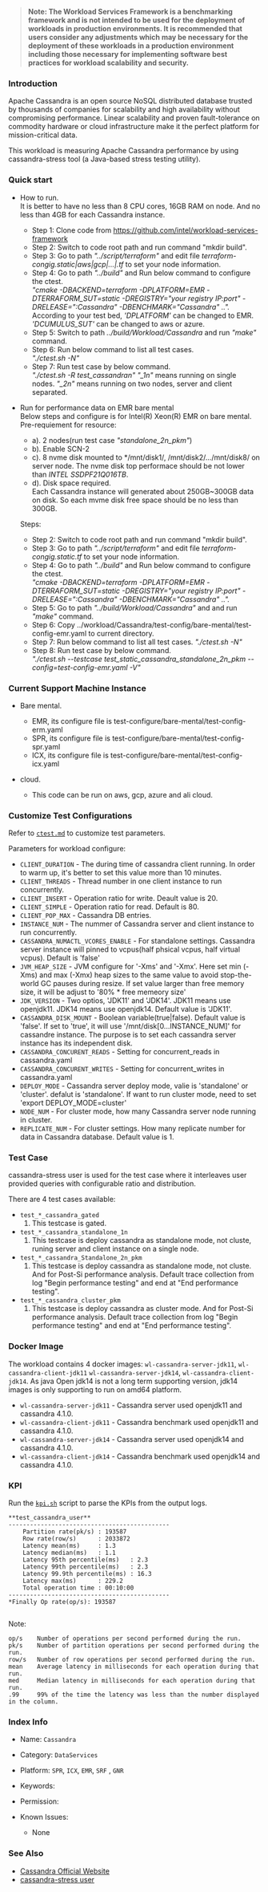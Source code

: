>
> **Note: The Workload Services Framework is a benchmarking framework and is not intended to be used for the deployment of workloads in production environments. It is recommended that users consider any adjustments which may be necessary for the deployment of these workloads in a production environment including those necessary for implementing software best practices for workload scalability and security.**
>
### Introduction

Apache Cassandra is an open source NoSQL distributed database trusted by thousands of companies for scalability and high availability without compromising performance. Linear scalability and proven fault-tolerance on commodity hardware or cloud infrastructure make it the perfect platform for mission-critical data.

This workload is measuring Apache Cassandra performance by using cassandra-stress tool (a Java-based stress testing utility). 

### Quick start
+ How to run.  
  It is better to have no less than 8 CPU cores, 16GB RAM on node. And no less than 4GB for each Cassandra instance.  
  - Step 1: Clone code from https://github.com/intel/workload-services-framework
  - Step 2: Switch to code root path and run command "mkdir build".
  - Step 3: Go to path *"../script/terraform"* and edit file *terraform-congig.static|aws|gcp|...|.tf* to set your node information.
  - Step 4: Go to path *"../build"* and Run below command to configure the ctest.  
            *"cmake  -DBACKEND=terraform   -DPLATFORM=EMR -DTERRAFORM_SUT=static -DREGISTRY="your registry IP:port" -DRELEASE=":Cassandra"  -DBENCHMARK="Cassandra" ..".* 
            According to your test bed, *'DPLATFORM'* can be changed to EMR. *'DCUMULUS_SUT'* can be changed to aws or azure.  
  - Step 5: Switch to path *../build/Workload/Cassandra* and run *"make"* command.
  - Step 6: Run below command to list all test cases.  
            *"./ctest.sh -N"*
  - Step 7: Run test case by below command.  
            *"./ctest.sh -R test_*_cassandra_*n"* 
            *"_1n"* means running on single nodes. *"_2n"* means running on two nodes, server and client separated.
 
+ Run for performance data on EMR bare mental  
  Below steps and configure is for Intel(R) Xeon(R) EMR on bare mental.  
  Pre-requiement for resource:  
  - a). 2 nodes(run test case *"standalone_2n_pkm"*)  
  - b). Enable SCN-2  
  - c). 8 nvme disk mounted to */mnt/disk1/, /mnt/disk2/.../mnt/disk8/ on server node. The nvme disk top performace should be not lower than *INTEL SSDPF21Q016TB*.  
  - d). Disk space required.   
        Each Cassandra instance will generated about 250GB~300GB data on disk. So each mvme disk free space should be no less than 300GB. 


  Steps:  
  
  - Step 2: Switch to code root path and run command "mkdir build".
  - Step 3: Go to path *"../script/terraform"* and edit file *terraform-congig.static.tf* to set your node information.
  - Step 4: Go to path *"../build"* and Run below command to configure the ctest.  
           *"cmake  -DBACKEND=terraform   -DPLATFORM=EMR -DTERRAFORM_SUT=static -DREGISTRY="your registry IP:port" -DRELEASE=":Cassandra"  -DBENCHMARK="Cassandra" ..".*                
  - Step 5: Go to path *"../build/Workload/Cassandra"* and and run *"make"* command.
  - Step 6: Copy ../workload/Cassandra/test-config/bare-mental/test-config-emr.yaml to current directory.                        
  - Step 7: Run below command to list all test cases.
            *"./ctest.sh -N"*  
  - Step 8: Run test case by below command.  
            *"./ctest.sh --testcase test_static_cassandra_standalone_2n_pkm --config=test-config-emr.yaml -V"*


### Current Support Machine Instance
+ Bare mental.
  - EMR, its configure file is test-configure/bare-mental/test-config-erm.yaml
  - SPR, its configure file is test-configure/bare-mental/test-config-spr.yaml
  - ICX, its configure file is test-configure/bare-mental/test-config-icx.yaml

+ cloud.
  - This code can be run on aws, gcp, azure and ali cloud.


### Customize Test Configurations
Refer to [`ctest.md`](../../doc/user-guide/executing-workload/ctest.md#Customize%20Configurations) to customize test parameters.

Parameters for workload configure:
* `CLIENT_DURATION` - The during time of cassandra client running. In order to warm up, it's better to set this value more than 10 minutes. 
* `CLIENT_THREADS` - Thread number in one client instance to run concurrently.
* `CLIENT_INSERT` - Operation ratio for write. Deault value is 20.
* `CLIENT_SIMPLE` - Operation ratio for read. Default is 80.
* `CLIENT_POP_MAX` - Cassandra DB entries.
* `INSTANCE_NUM` - The nummer of Cassandra server and client instance to run concurrently.
* `CASSANDRA_NUMACTL_VCORES_ENABLE` - For standalone settings. Cassandra server instance will pinned to vcpus(half phsical vcpus, half virtual vcpus). Default is 'false'
* `JVM_HEAP_SIZE` - JVM configure for '-Xms' and '-Xmx'. Here set min (-Xms) and max (-Xmx) heap sizes to the same value to avoid stop-the-world GC pauses during resize. If set value larger than free memory size, it will be adjust to '80% * free memeory size'
* `JDK_VERSION` - Two optios, 'JDK11' and 'JDK14'. JDK11 means use openjdk11. JDK14 means use openjdk14. Default value is 'JDK11'.
* `CASSANDRA_DISK_MOUNT`  - Boolean variable(true|false). Default value is 'false'. If set to 'true', it will use '/mnt/disk[0...INSTANCE_NUM]' for cassandre instance. The purpose is to set each cassandra server instance has its independent disk.
* `CASSANDRA_CONCURENT_READS` - Setting for concurrent_reads in cassandra.yaml
* `CASSANDRA_CONCURENT_WRITES` - Setting for concurrent_writes in cassandra.yaml
* `DEPLOY_MODE` - Cassandra server deploy mode, valie is 'standalone' or 'cluster'. defalut is 'standalone'. If want to run cluster mode, need to set 'export DEPLOY_MODE=cluster'
* `NODE_NUM` - For cluster mode, how many Cassandra server node running in cluster. 
* `REPLICATE_NUM` - For cluster settings. How many replicate number for data in Cassandra database. Default value is 1.


### Test Case

cassandra-stress user is used for the test case where it interleaves user provided queries with configurable ratio and distribution.

There are 4 test cases available:
* `test_*_cassandra_gated`
    1. This testcase is gated.
* `test_*_cassandra_standalone_1n`
    1. This testcase is deploy cassandra as standalone mode, not cluste, runing server and client instance on a single node.
* `test_*_cassandra_Standalone_2n_pkm`
    1. This testcase is deploy cassandra as standalone mode, not cluste. And for Post-Si performance analysis. Default trace collection from log "Begin performance testing" and end at "End performance testing".
* `test_*_cassandra_cluster_pkm`
     1. This testcase is deploy cassandra as cluster mode. And for Post-Si performance analysis. Default trace collection from log "Begin performance testing" and end at "End performance testing".


### Docker Image

The workload contains 4 docker images: `wl-cassandra-server-jdk11`, `wl-cassandra-client-jdk11` `wl-cassandra-server-jdk14`, `wl-cassandra-client-jdk14`. As java Open jdk14 is not a long term supporting version, jdk14 images is only supporting to run on amd64 platform. 

* `wl-cassandra-server-jdk11` - Cassandra server used openjdk11 and cassandra 4.1.0.
* `wl-cassandra-client-jdk11` - Cassandra benchmark used openjdk11 and cassandra 4.1.0.
* `wl-cassandra-server-jdk14` - Cassandra server used openjdk14 and cassandra 4.1.0.
* `wl-cassandra-client-jdk14` - Cassandra benchmark used openjdk14 and cassandra 4.1.0. 


### KPI

Run the [`kpi.sh`](kpi.sh) script to parse the KPIs from the output logs.

```
**test_cassandra_user**
---------------------------------------------
    Partition rate(pk/s) : 193587
    Row rate(row/s)      : 2033872
    Latency mean(ms)     : 1.3
    Latency median(ms)   : 1.1
    Latency 95th percentile(ms)   : 2.3
    Latency 99th percentile(ms)   : 2.3
    Latency 99.9th percentile(ms) : 16.3
    Latency max(ms)      : 229.2
    Total operation time : 00:10:00
---------------------------------------------
*Finally Op rate(op/s): 193587


```

Note:
```
op/s	Number of operations per second performed during the run.
pk/s	Number of partition operations per second performed during the run.
row/s	Number of row operations per second performed during the run.
mean	Average latency in milliseconds for each operation during that run.
med	    Median latency in milliseconds for each operation during that run.
.99	    99% of the time the latency was less than the number displayed in the column.

``` 
### Index Info
- Name: `Cassandra`  
- Category: `DataServices`  
- Platform: `SPR`, `ICX`, `EMR`, `SRF` , `GNR`
- Keywords:   
- Permission:   

- Known Issues:  
  - None  

### See Also
- [Cassandra Official Website](https://cassandra.apache.org/_/index.html)   
- [cassandra-stress user](https://docs.datastax.com/en/dse/6.7/dse-dev/datastax_enterprise/tools/toolsCStressUser.html)
